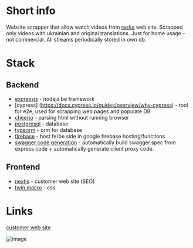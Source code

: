 # Short info

Website scrapper that allow watch videos from [rezka](https://rezka.ag/) web site. Scrapped only videos with ukrainian and original translations. Just for home usage - not commercial. All streams periodically stored in own db.
# Stack

## Backend

- [expressjs](https://expressjs.com/) - nodejs be framework
- [cypress] (https://docs.cypress.io/guides/overview/why-cypress) - tool for e2e, used for scrapping web pages and populate DB
- [cheerio](https://cheerio.js.org/) - parsing html without running browser
- [postgresql](https://www.postgresql.org/) - database
- [typeorm](https://typeorm.io/) - orm for database
- [firebase](https://firebase.google.com/docs/functions) - host fe/be side in google firebase hosting/functions
- [swagger code generation](https://github.com/mgerasika/typescript-to-swagger) - automatically build swagger.spec from express code + automatically generate client proxy code.

## Frontend

- [nextjs](https://nextjs.org/) - customer web site (SEO)
- [twin.macro](https://github.com/ben-rogerson/twin.macro) - css


# Links

[customer web site](https://ua-video-online.web.app/)

![image](https://github.com/mgerasika/ua-video-torrent/assets/10614750/f238189c-9a21-4861-8305-d1a344f64ff8)

